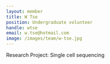 ```yaml
---
layout: member
title: W Tse
position: Undergraduate volunteer
handle: wtse
email: w.tse@hotmail.com
image: /images/team/w-tse.jpg
---
```


Research Project: Single cell sequencing